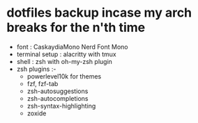 # dotfiles backup incase my arch breaks for the n'th time

- font : CaskaydiaMono Nerd Font Mono
- terminal setup : alacritty with tmux
- shell : zsh with oh-my-zsh plugin
- zsh plugins :-
    - powerlevel10k for themes
    - fzf, fzf-tab
    - zsh-autosuggestions
    - zsh-autocompletions
    - zsh-syntax-highlighting
    - zoxide